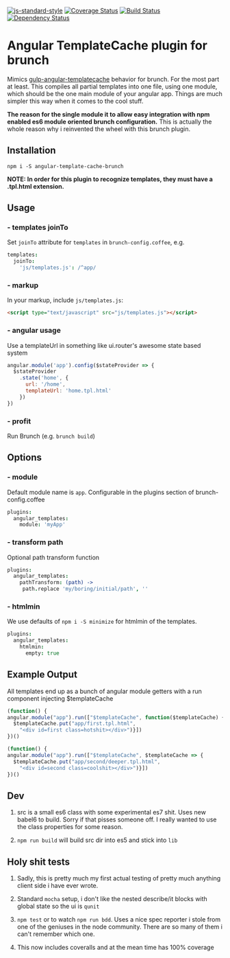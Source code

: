 
[![js-standard-style](https://img.shields.io/badge/code%20style-standard-brightgreen.svg?style=flat)](http://standardjs.com/)
[![Coverage Status](https://coveralls.io/repos/j-walker23/angular-template-cache-brunch/badge.svg?branch=2.0.4&service=github)](https://coveralls.io/github/j-walker23/angular-template-cache-brunch?branch=2.0.4)
[![Build Status](https://travis-ci.org/j-walker23/angular-template-cache-brunch.svg?branch=master)](https://travis-ci.org/j-walker23/angular-template-cache-brunch)
[![Dependency Status](https://david-dm.org/j-walker23/angular-template-cache-brunch.svg)](https://david-dm.org/j-walker23/angular-template-cache-brunch)

# Angular TemplateCache plugin for brunch


Mimics [gulp-angular-templatecache](https://github.com/miickel/gulp-angular-templatecache) behavior for brunch.
For the most part at least.
This compiles all partial templates into one file, using one module, which should be the one main module of your angular app.
Things are much simpler this way when it comes to the cool stuff.

**The reason for the single module it to allow easy integration with npm enabled es6 module oriented brunch configuration.**
This is actually the whole reason why i reinvented the wheel with this brunch plugin.

## Installation
`npm i -S angular-template-cache-brunch`

**NOTE: In order for this plugin to recognize templates, they must have a .tpl.html extension.**

## Usage

### - templates joinTo
Set `joinTo` attribute for `templates` in `brunch-config.coffee`, e.g.

```coffee
templates:
  joinTo:
    'js/templates.js': /^app/
```

### - markup
In your markup, include `js/templates.js`:

```html
<script type="text/javascript" src="js/templates.js"></script>
```

### - angular usage
Use a templateUrl in something like ui.router's awesome state based system

```javascript
angular.module('app').config($stateProvider => {
  $stateProvider
    .state('home', {
      url: '/home',
      templateUrl: 'home.tpl.html'
    })
})
```

### - profit
Run Brunch (e.g. `brunch build`)



## Options

### - module
Default module name is `app`. Configurable in the plugins section of brunch-config.coffee

```coffee
plugins:
  angular_templates:
    module: 'myApp'
```

### - transform path
Optional path transform function

```coffee
plugins:
  angular_templates:
    pathTransform: (path) ->
     path.replace 'my/boring/initial/path', ''
```

### - htmlmin
We use defaults of `npm i -S minimize` for htmlmin of the templates.

```coffee
plugins:
  angular_templates:
    htmlmin:
      empty: true
```

## Example Output
All templates end up as a bunch of angular module getters with a run component injecting $templateCache

```javascript
(function() {
angular.module("app").run(["$templateCache", function($templateCache) {
  $templateCache.put("app/first.tpl.html",
    "<div id=first class=hotshit></div>")}])
})()

(function() {
angular.module("app").run(["$templateCache", $templateCache => {
  $templateCache.put("app/second/deeper.tpl.html",
    "<div id=second class=coolshit></div>")}])
})()
```


## Dev

1. src is a small es6 class with some experimental es7 shit. Uses new babel6 to build.
   Sorry if that pisses someone off. I really wanted to use the class properties for some reason.

2. `npm run build` will build src dir into es5 and stick into `lib`

## Holy shit tests

1. Sadly, this is pretty much my first actual testing of pretty much anything client side i have ever wrote.   
  2. Standard `mocha` setup, i don't like the nested describe/it blocks with global state so the ui is `qunit`  

  1. `npm test` or to watch `npm run bdd`. Uses a nice spec reporter i stole from one of the geniuses in the node community.
   There are so many of them i can't remember which one. 
   
  1. This now includes coveralls and at the mean time has 100% coverage

